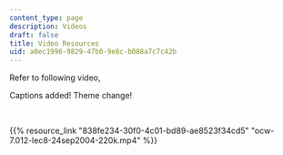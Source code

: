 ```yaml
---
content_type: page
description: Videos
draft: false
title: Video Resources
uid: a0ec1996-9829-47b0-9e8c-b088a7c7c42b
---
```

Refer to following video, 

Captions added! Theme change!

 

{{% resource_link "838fe234-30f0-4c01-bd89-ae8523f34cd5" "ocw-7.012-lec8-24sep2004-220k.mp4" %}}